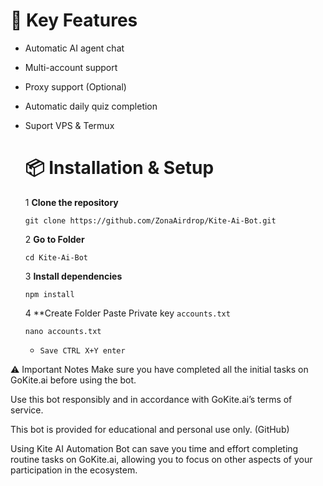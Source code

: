 # 🔧 Key Features

- Automatic AI agent chat

- Multi-account support

- Proxy support (Optional)
- Automatic daily quiz completion
- Suport VPS & Termux

  # 📦 Installation & Setup

   1 **Clone the repository**

  ````
  git clone https://github.com/ZonaAirdrop/Kite-Ai-Bot.git
  ````
  2 **Go to Folder**

  ````
  cd Kite-Ai-Bot
  ````
   3 **Install dependencies**

  ````
  npm install
  ````
   4 **Create Folder Paste Private key `accounts.txt`

  ```
  nano accounts.txt
  ```
  - `Save CTRL X+Y enter`

⚠️ Important Notes
Make sure you have completed all the initial tasks on GoKite.ai before using the bot.

Use this bot responsibly and in accordance with GoKite.ai’s terms of service.

This bot is provided for educational and personal use only. (GitHub)

Using Kite AI Automation Bot can save you time and effort completing routine tasks on GoKite.ai, allowing you to focus on other aspects of your participation in the ecosystem.
